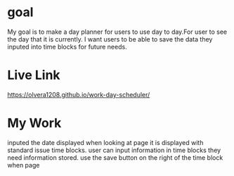 # goal
My goal is to make a day planner for users to use day to day.For user to see the day that it is currently. I want users to be able to save the data they inputed into time blocks for future needs.

# Live Link
https://olvera1208.github.io/work-day-scheduler/

# My Work 
inputed the date displayed
when looking at page it is displayed with standard issue time blocks.
user can input information in time blocks they need information stored.
use the save button on the right of the time block
when page 

